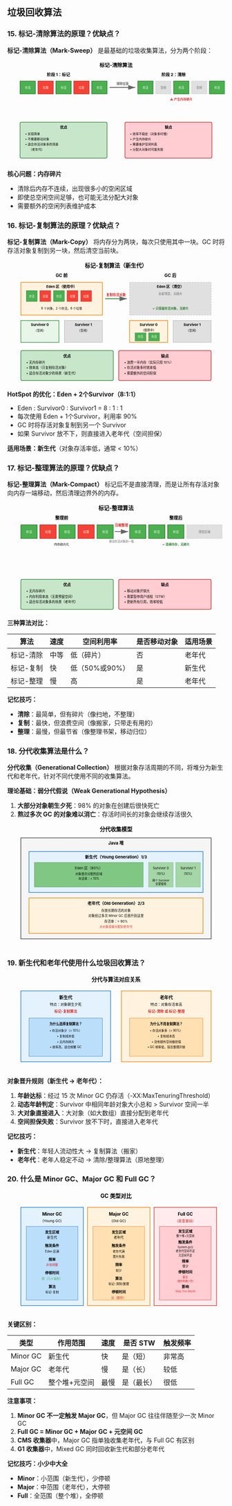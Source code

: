 ## 垃圾回收算法

### 15. 标记-清除算法的原理？优缺点？

**标记-清除算法（Mark-Sweep）** 是最基础的垃圾收集算法，分为两个阶段：

<svg viewBox="0 0 850 400" xmlns="http://www.w3.org/2000/svg">
<text x="425" y="25" text-anchor="middle" font-size="20" font-weight="bold">标记-清除算法</text>
<text x="200" y="60" text-anchor="middle" font-size="16" font-weight="bold">阶段 1：标记</text>
<rect x="50" y="80" width="60" height="50" fill="#4caf50" stroke="#2e7d32" stroke-width="2"/>
<text x="80" y="110" text-anchor="middle" font-size="11" fill="white">存活</text>
<rect x="120" y="80" width="60" height="50" fill="#f44336" stroke="#c62828" stroke-width="2"/>
<text x="150" y="110" text-anchor="middle" font-size="11" fill="white">垃圾</text>
<rect x="190" y="80" width="60" height="50" fill="#4caf50" stroke="#2e7d32" stroke-width="2"/>
<text x="220" y="110" text-anchor="middle" font-size="11" fill="white">存活</text>
<rect x="260" y="80" width="60" height="50" fill="#f44336" stroke="#c62828" stroke-width="2"/>
<text x="290" y="110" text-anchor="middle" font-size="11" fill="white">垃圾</text>
<rect x="330" y="80" width="60" height="50" fill="#4caf50" stroke="#2e7d32" stroke-width="2"/>
<text x="360" y="110" text-anchor="middle" font-size="11" fill="white">存活</text>
<defs>
  <marker id="arrowright" markerWidth="10" markerHeight="10" refX="9" refY="3" orient="auto">
    <path d="M0,0 L0,6 L9,3 z" fill="#666"/>
  </marker>
</defs>

<path d="M 400 105 L 500 105" stroke="#666" stroke-width="3" marker-end="url(#arrowright)"/>
<text x="450" y="95" text-anchor="middle" font-size="12" fill="#666" font-weight="bold">清除垃圾</text>
<text x="650" y="60" text-anchor="middle" font-size="16" font-weight="bold">阶段 2：清除</text>
<rect x="510" y="80" width="60" height="50" fill="#4caf50" stroke="#2e7d32" stroke-width="2"/>
<text x="540" y="110" text-anchor="middle" font-size="11" fill="white">存活</text>
<rect x="580" y="80" width="60" height="50" fill="#e0e0e0" stroke="#9e9e9e" stroke-width="1" stroke-dasharray="3,3"/>
<text x="610" y="110" text-anchor="middle" font-size="11" fill="#666">空闲</text>
<rect x="650" y="80" width="60" height="50" fill="#4caf50" stroke="#2e7d32" stroke-width="2"/>
<text x="680" y="110" text-anchor="middle" font-size="11" fill="white">存活</text>
<rect x="720" y="80" width="60" height="50" fill="#e0e0e0" stroke="#9e9e9e" stroke-width="1" stroke-dasharray="3,3"/>
<text x="750" y="110" text-anchor="middle" font-size="11" fill="#666">空闲</text>
<rect x="790" y="80" width="60" height="50" fill="#4caf50" stroke="#2e7d32" stroke-width="2"/>
<text x="820" y="110" text-anchor="middle" font-size="11" fill="white">存活</text>
<text x="680" y="155" text-anchor="middle" font-size="12" fill="#d32f2f" font-weight="bold">⚠ 产生内存碎片</text>
<rect x="50" y="240" width="340" height="140" fill="#c8e6c9" stroke="#2e7d32" stroke-width="2" rx="5"/>
<text x="220" y="265" text-anchor="middle" font-size="14" font-weight="bold">优点</text>
<text x="70" y="290" font-size="12">• 实现简单</text>
<text x="70" y="310" font-size="12">• 不需要移动对象</text>
<text x="70" y="330" font-size="12">• 适合存活对象多的场景</text>
<text x="85" y="350" font-size="12">（老年代）</text>
<rect x="460" y="240" width="340" height="140" fill="#ffcdd2" stroke="#c62828" stroke-width="2" rx="5"/>
<text x="630" y="265" text-anchor="middle" font-size="14" font-weight="bold">缺点</text>
<text x="480" y="290" font-size="12">• 效率不稳定（对象多时慢）</text>
<text x="480" y="310" font-size="12">• 产生内存碎片</text>
<text x="480" y="330" font-size="12">• 需要维护空闲列表</text>
<text x="480" y="350" font-size="12">• 分配大对象时可能失败</text>
</svg>

**核心问题：内存碎片**
- 清除后内存不连续，出现很多小的空闲区域
- 即使总空闲空间足够，也可能无法分配大对象
- 需要额外的空闲列表维护成本

### 16. 标记-复制算法的原理？优缺点？

**标记-复制算法（Mark-Copy）** 将内存分为两块，每次只使用其中一块。GC 时将存活对象复制到另一块，然后清空当前块。

<svg viewBox="0 0 800 450" xmlns="http://www.w3.org/2000/svg"><text x="400" y="25" text-anchor="middle" font-size="20" font-weight="bold">标记-复制算法（新生代）</text><text x="200" y="60" text-anchor="middle" font-size="16" font-weight="bold">GC 前</text><rect x="50" y="80" width="300" height="120" fill="#fff3e0" stroke="#f57c00" stroke-width="2"/><text x="200" y="100" text-anchor="middle" font-size="13" font-weight="bold">Eden 区（使用中）</text><rect x="70" y="110" width="40" height="40" fill="#4caf50" stroke="#2e7d32" stroke-width="1"/><text x="90" y="135" text-anchor="middle" font-size="10" fill="white">存活</text><rect x="120" y="110" width="40" height="40" fill="#f44336" stroke="#c62828" stroke-width="1"/><text x="140" y="135" text-anchor="middle" font-size="10" fill="white">垃圾</text><rect x="170" y="110" width="40" height="40" fill="#4caf50" stroke="#2e7d32" stroke-width="1"/><text x="190" y="135" text-anchor="middle" font-size="10" fill="white">存活</text><rect x="220" y="110" width="40" height="40" fill="#f44336" stroke="#c62828" stroke-width="1"/><text x="240" y="135" text-anchor="middle" font-size="10" fill="white">垃圾</text><rect x="270" y="110" width="40" height="40" fill="#f44336" stroke="#c62828" stroke-width="1"/><text x="290" y="135" text-anchor="middle" font-size="10" fill="white">垃圾</text><text x="200" y="180" text-anchor="middle" font-size="11">8 个对象，2 个存活，6 个垃圾</text><rect x="50" y="220" width="140" height="80" fill="#e8f5e9" stroke="#388e3c" stroke-width="2"/><text x="120" y="240" text-anchor="middle" font-size="13" font-weight="bold">Survivor 0</text><text x="120" y="260" text-anchor="middle" font-size="11">（空闲）</text><rect x="210" y="220" width="140" height="80" fill="#e0e0e0" stroke="#9e9e9e" stroke-width="1"/><text x="280" y="240" text-anchor="middle" font-size="13" font-weight="bold">Survivor 1</text><text x="280" y="260" text-anchor="middle" font-size="11">（空闲）</text><defs><marker id="arrowright" markerWidth="10" markerHeight="10" refX="9" refY="5" orient="auto"><path d="M0,0 L0,10 L9,5 z" fill="#388e3c"/></marker></defs><path d="M 360 140 L 440 140" stroke="#388e3c" stroke-width="3" marker-end="url(#arrowright)"/><text x="400" y="130" text-anchor="middle" font-size="12" fill="#d32f2f" font-weight="bold">复制存活对象</text><text x="600" y="60" text-anchor="middle" font-size="16" font-weight="bold">GC 后</text><rect x="450" y="80" width="300" height="120" fill="#e0e0e0" stroke="#9e9e9e" stroke-width="1" stroke-dasharray="5,5"/><text x="600" y="100" text-anchor="middle" font-size="13" font-weight="bold">Eden 区（清空）</text><text x="600" y="125" text-anchor="middle" font-size="11" fill="#666">全部清空，无碎片</text><rect x="450" y="220" width="140" height="80" fill="#fff3e0" stroke="#f57c00" stroke-width="2"/><text x="520" y="240" text-anchor="middle" font-size="13" font-weight="bold">Survivor 0</text><text x="520" y="258" text-anchor="middle" font-size="11">（使用中）</text><rect x="470" y="265" width="40" height="30" fill="#4caf50" stroke="#2e7d32" stroke-width="1"/><text x="490" y="283" text-anchor="middle" font-size="10" fill="white">存活</text><rect x="520" y="265" width="40" height="30" fill="#4caf50" stroke="#2e7d32" stroke-width="1"/><text x="540" y="283" text-anchor="middle" font-size="10" fill="white">存活</text><rect x="610" y="220" width="140" height="80" fill="#e0e0e0" stroke="#9e9e9e" stroke-width="1"/><text x="680" y="240" text-anchor="middle" font-size="13" font-weight="bold">Survivor 1</text><text x="680" y="260" text-anchor="middle" font-size="11">（空闲）</text><text x="600" y="180" text-anchor="middle" font-size="11" fill="#2e7d32" font-weight="bold">✓ 只保留存活对象，无碎片</text><rect x="50" y="330" width="340" height="110" fill="#c8e6c9" stroke="#2e7d32" stroke-width="2" rx="5"/><text x="220" y="355" text-anchor="middle" font-size="14" font-weight="bold">优点</text><text x="70" y="377" font-size="12">• 无内存碎片</text><text x="70" y="397" font-size="12">• 效率高（只复制存活对象）</text><text x="70" y="417" font-size="12">• 适合存活对象少的场景（新生代）</text><rect x="410" y="330" width="340" height="110" fill="#ffcdd2" stroke="#c62828" stroke-width="2" rx="5"/><text x="580" y="355" text-anchor="middle" font-size="14" font-weight="bold">缺点</text><text x="430" y="377" font-size="12">• 浪费一半内存（实际只用 10%）</text><text x="430" y="397" font-size="12">• 存活对象多时效率低</text><text x="430" y="417" font-size="12">• 需要额外的空间担保</text></svg>

**HotSpot 的优化：Eden + 2个Survivor（8:1:1）**
- Eden : Survivor0 : Survivor1 = 8 : 1 : 1
- 每次使用 Eden + 1个Survivor，利用率 90%
- GC 时将存活对象复制到另一个 Survivor
- 如果 Survivor 放不下，则直接进入老年代（空间担保）

**适用场景：新生代**（对象存活率低，通常 < 10%）

### 17. 标记-整理算法的原理？优缺点？

**标记-整理算法（Mark-Compact）** 标记后不是直接清理，而是让所有存活对象向内存一端移动，然后清理边界外的内存。

<svg viewBox="0 0 800 400" xmlns="http://www.w3.org/2000/svg"><text x="400" y="25" text-anchor="middle" font-size="20" font-weight="bold">标记-整理算法</text><text x="200" y="60" text-anchor="middle" font-size="16" font-weight="bold">整理前</text><rect x="50" y="80" width="60" height="50" fill="#4caf50" stroke="#2e7d32" stroke-width="2"/><text x="80" y="110" text-anchor="middle" font-size="11" fill="white">存活</text><rect x="120" y="80" width="60" height="50" fill="#f44336" stroke="#c62828" stroke-width="2"/><text x="150" y="110" text-anchor="middle" font-size="11" fill="white">垃圾</text><rect x="190" y="80" width="60" height="50" fill="#4caf50" stroke="#2e7d32" stroke-width="2"/><text x="220" y="110" text-anchor="middle" font-size="11" fill="white">存活</text><rect x="260" y="80" width="60" height="50" fill="#f44336" stroke="#c62828" stroke-width="2"/><text x="290" y="110" text-anchor="middle" font-size="11" fill="white">垃圾</text><rect x="330" y="80" width="60" height="50" fill="#4caf50" stroke="#2e7d32" stroke-width="2"/><text x="360" y="110" text-anchor="middle" font-size="11" fill="white">存活</text><text x="200" y="155" text-anchor="middle" font-size="11">内存碎片化</text><defs><marker id="arrowright2" markerWidth="10" markerHeight="10" refX="9" refY="3" orient="auto"><path d="M0,0 L0,6 L9,3 z" fill="#666"/></marker></defs><path d="M 395 105 L 445 105" stroke="#666" stroke-width="3" marker-end="url(#arrowright2)"/><text x="420" y="85" text-anchor="middle" font-size="12" fill="#d32f2f" font-weight="bold">压缩整理</text><text x="420" y="145" text-anchor="middle" font-size="10" fill="#666">移动存活对象到一端</text><text x="620" y="60" text-anchor="middle" font-size="16" font-weight="bold">整理后</text><rect x="450" y="80" width="60" height="50" fill="#4caf50" stroke="#2e7d32" stroke-width="2"/><text x="480" y="110" text-anchor="middle" font-size="11" fill="white">存活</text><rect x="520" y="80" width="60" height="50" fill="#4caf50" stroke="#2e7d32" stroke-width="2"/><text x="550" y="110" text-anchor="middle" font-size="11" fill="white">存活</text><rect x="590" y="80" width="60" height="50" fill="#4caf50" stroke="#2e7d32" stroke-width="2"/><text x="620" y="110" text-anchor="middle" font-size="11" fill="white">存活</text><rect x="660" y="80" width="130" height="50" fill="#e0e0e0" stroke="#9e9e9e" stroke-width="1" stroke-dasharray="3,3"/><text x="725" y="110" text-anchor="middle" font-size="11" fill="#666">清空区域</text><text x="620" y="155" text-anchor="middle" font-size="11" fill="#2e7d32" font-weight="bold">✓ 连续内存，无碎片</text><rect x="50" y="280" width="340" height="110" fill="#c8e6c9" stroke="#2e7d32" stroke-width="2" rx="5"/><text x="220" y="305" text-anchor="middle" font-size="14" font-weight="bold">优点</text><text x="70" y="327" font-size="12">• 无内存碎片</text><text x="70" y="347" font-size="12">• 内存利用率高（无需预留空间）</text><text x="70" y="367" font-size="12">• 适合存活对象多的场景（老年代）</text><rect x="410" y="280" width="340" height="110" fill="#ffcdd2" stroke="#c62828" stroke-width="2" rx="5"/><text x="580" y="305" text-anchor="middle" font-size="14" font-weight="bold">缺点</text><text x="430" y="327" font-size="12">• 移动对象开销大</text><text x="430" y="347" font-size="12">• 需要暂停用户线程（STW）</text><text x="430" y="367" font-size="12">• 更新所有引用，效率较低</text></svg>

**三种算法对比：**

| 算法 | 速度 | 空间利用率 | 是否移动对象 | 适用场景 |
|------|------|-----------|-------------|----------|
| 标记-清除 | 中等 | 低（碎片） | 否 | 老年代 |
| 标记-复制 | 快 | 低（50%或90%） | 是 | 新生代 |
| 标记-整理 | 慢 | 高 | 是 | 老年代 |

**记忆技巧：**
- **清除**：最简单，但有碎片（像扫地，不整理）
- **复制**：最快，但浪费空间（像搬家，只带走有用的）
- **整理**：最慢，但最节省（像整理书架，移动归位）

### 18. 分代收集算法是什么？

**分代收集（Generational Collection）** 根据对象存活周期的不同，将堆分为新生代和老年代，针对不同代使用不同的收集算法。

**理论基础：弱分代假说（Weak Generational Hypothesis）**
1. **大部分对象朝生夕死**：98% 的对象在创建后很快死亡
2. **熬过多次 GC 的对象难以消亡**：存活时间长的对象会继续存活很久

<svg viewBox="0 0 800 450" xmlns="http://www.w3.org/2000/svg">
<text x="400" y="25" text-anchor="middle" font-size="20" font-weight="bold">分代收集模型</text>
<rect x="50" y="50" width="700" height="370" fill="#f5f5f5" stroke="#333" stroke-width="2"/>
<text x="400" y="75" text-anchor="middle" font-size="16" font-weight="bold">Java 堆</text>
<rect x="80" y="100" width="640" height="150" fill="#e3f2fd" stroke="#1976d2" stroke-width="2"/>
<text x="400" y="125" text-anchor="middle" font-size="15" font-weight="bold">新生代（Young Generation）1/3</text>
<rect x="100" y="140" width="400" height="90" fill="#81c784" stroke="#388e3c" stroke-width="1"/>
<text x="300" y="165" text-anchor="middle" font-size="13">Eden 区（80%）</text>
<text x="300" y="185" text-anchor="middle" font-size="11">对象首次分配的区域</text>
<text x="300" y="203" text-anchor="middle" font-size="11">存活率：< 10%</text>
<rect x="520" y="140" width="90" height="90" fill="#a5d6a7" stroke="#66bb6a" stroke-width="1"/>
<text x="565" y="165" text-anchor="middle" font-size="12">Survivor 0</text>
<text x="565" y="185" text-anchor="middle" font-size="11">(10%)</text>
<rect x="620" y="140" width="90" height="90" fill="#a5d6a7" stroke="#66bb6a" stroke-width="1"/>
<text x="665" y="165" text-anchor="middle" font-size="12">Survivor 1</text>
<text x="665" y="185" text-anchor="middle" font-size="11">(10%)</text>
<text x="565" y="210" text-anchor="middle" font-size="10">两个 Survivor</text>
<text x="565" y="223" text-anchor="middle" font-size="10">交替使用</text>
<rect x="80" y="270" width="640" height="130" fill="#fff3e0" stroke="#f57c00" stroke-width="2"/>
<text x="400" y="295" text-anchor="middle" font-size="15" font-weight="bold">老年代（Old Generation）2/3</text>
<text x="400" y="320" text-anchor="middle" font-size="12">存放长期存活的对象</text>
<text x="400" y="340" text-anchor="middle" font-size="12">对象经过多次 Minor GC 后晋升到这里</text>
<text x="400" y="360" text-anchor="middle" font-size="12">存活率：> 90%</text>
<text x="400" y="380" text-anchor="middle" font-size="11" fill="#d32f2f">大对象直接分配到老年代</text>
</svg>

### 19. 新生代和老年代使用什么垃圾回收算法？

<svg viewBox="0 0 800 350" xmlns="http://www.w3.org/2000/svg">
<text x="400" y="25" text-anchor="middle" font-size="20" font-weight="bold">分代与算法对应关系</text>
<rect x="50" y="60" width="330" height="260" fill="#e3f2fd" stroke="#1976d2" stroke-width="2"/>
<text x="215" y="90" text-anchor="middle" font-size="16" font-weight="bold">新生代</text>
<text x="215" y="115" text-anchor="middle" font-size="13">特点：对象朝生夕死</text>
<text x="215" y="140" text-anchor="middle" font-size="13" fill="#d32f2f" font-weight="bold">标记-复制算法</text>
<rect x="80" y="160" width="270" height="140" fill="#bbdefb" stroke="#1565c0" stroke-width="1"/>
<text x="215" y="185" text-anchor="middle" font-size="12" font-weight="bold">为什么选择复制算法？</text>
<text x="215" y="210" text-anchor="middle" font-size="11">• 存活对象少（< 10%）</text>
<text x="215" y="230" text-anchor="middle" font-size="11">• 复制成本低</text>
<text x="215" y="250" text-anchor="middle" font-size="11">• 无内存碎片</text>
<text x="215" y="270" text-anchor="middle" font-size="11">• 效率高，适合频繁 GC</text>
<rect x="420" y="60" width="330" height="260" fill="#fff3e0" stroke="#f57c00" stroke-width="2"/>
<text x="585" y="90" text-anchor="middle" font-size="16" font-weight="bold">老年代</text>
<text x="585" y="115" text-anchor="middle" font-size="13">特点：对象存活率高</text>
<text x="585" y="140" text-anchor="middle" font-size="13" fill="#d32f2f" font-weight="bold">标记-清除 或 标记-整理</text>
<rect x="450" y="160" width="270" height="140" fill="#ffe0b2" stroke="#ef6c00" stroke-width="1"/>
<text x="585" y="185" text-anchor="middle" font-size="12" font-weight="bold">为什么不用复制算法？</text>
<text x="585" y="210" text-anchor="middle" font-size="11">• 存活对象多（> 90%）</text>
<text x="585" y="230" text-anchor="middle" font-size="11">• 复制成本高</text>
<text x="585" y="250" text-anchor="middle" font-size="11">• 没有额外空间做担保</text>
<text x="585" y="270" text-anchor="middle" font-size="11">• GC 频率低，容忍整理开销</text>
</svg>

**对象晋升规则（新生代 → 老年代）：**
1. **年龄达标**：经过 15 次 Minor GC 仍存活（-XX:MaxTenuringThreshold）
2. **动态年龄判定**：Survivor 中相同年龄对象大小总和 > Survivor 空间一半
3. **大对象直接进入**：大对象（如大数组）直接分配到老年代
4. **空间担保失败**：Survivor 放不下时，直接进入老年代

**记忆技巧：**
- **新生代**：年轻人流动性大 → 复制算法（搬家）
- **老年代**：老年人稳定不动 → 清除/整理算法（原地整理）

### 20. 什么是 Minor GC、Major GC 和 Full GC？

<svg viewBox="0 0 800 450" xmlns="http://www.w3.org/2000/svg"><text x="400" y="25" text-anchor="middle" font-size="20" font-weight="bold">GC 类型对比</text><rect x="50" y="60" width="230" height="360" fill="#e3f2fd" stroke="#1976d2" stroke-width="2"/><text x="165" y="90" text-anchor="middle" font-size="16" font-weight="bold">Minor GC</text><text x="165" y="115" text-anchor="middle" font-size="13">(Young GC)</text><rect x="70" y="130" width="190" height="270" fill="#bbdefb" stroke="#1565c0" stroke-width="1"/><text x="165" y="155" text-anchor="middle" font-size="13" font-weight="bold">发生区域</text><text x="165" y="175" text-anchor="middle" font-size="12">新生代</text><text x="165" y="205" text-anchor="middle" font-size="13" font-weight="bold">触发条件</text><text x="165" y="225" text-anchor="middle" font-size="11">Eden 区满</text><text x="165" y="255" text-anchor="middle" font-size="13" font-weight="bold">频率</text><text x="165" y="275" text-anchor="middle" font-size="11" fill="#d32f2f">非常频繁</text><text x="165" y="305" text-anchor="middle" font-size="13" font-weight="bold">停顿时间</text><text x="165" y="325" text-anchor="middle" font-size="11" fill="#4caf50">短（几十毫秒）</text><text x="165" y="355" text-anchor="middle" font-size="13" font-weight="bold">算法</text><text x="165" y="375" text-anchor="middle" font-size="11">标记-复制</text><rect x="295" y="60" width="230" height="360" fill="#fff3e0" stroke="#f57c00" stroke-width="2"/><text x="410" y="90" text-anchor="middle" font-size="16" font-weight="bold">Major GC</text><text x="410" y="115" text-anchor="middle" font-size="13">(Old GC)</text><rect x="315" y="130" width="190" height="270" fill="#ffe0b2" stroke="#ef6c00" stroke-width="1"/><text x="410" y="155" text-anchor="middle" font-size="13" font-weight="bold">发生区域</text><text x="410" y="175" text-anchor="middle" font-size="12">老年代</text><text x="410" y="205" text-anchor="middle" font-size="13" font-weight="bold">触发条件</text><text x="410" y="225" text-anchor="middle" font-size="11">老年代满</text><text x="410" y="245" text-anchor="middle" font-size="11">晋升失败</text><text x="410" y="275" text-anchor="middle" font-size="13" font-weight="bold">频率</text><text x="410" y="295" text-anchor="middle" font-size="11">较少</text><text x="410" y="325" text-anchor="middle" font-size="13" font-weight="bold">算法</text><text x="410" y="345" text-anchor="middle" font-size="11">标记-清除/整理</text><text x="410" y="375" text-anchor="middle" font-size="13" font-weight="bold">停顿时间</text><text x="410" y="395" text-anchor="middle" font-size="11" fill="#d32f2f">长（数秒）</text><rect x="540" y="60" width="230" height="360" fill="#ffebee" stroke="#d32f2f" stroke-width="2"/><text x="655" y="90" text-anchor="middle" font-size="16" font-weight="bold">Full GC</text><text x="655" y="115" text-anchor="middle" font-size="13" fill="#d32f2f">(最重量级)</text><rect x="560" y="130" width="190" height="270" fill="#ffcdd2" stroke="#c62828" stroke-width="1"/><text x="655" y="152" text-anchor="middle" font-size="13" font-weight="bold">发生区域</text><text x="655" y="169" text-anchor="middle" font-size="10">整个堆+元空间</text><text x="655" y="192" text-anchor="middle" font-size="13" font-weight="bold">触发条件</text><text x="655" y="209" text-anchor="middle" font-size="10">System.gc()</text><text x="655" y="224" text-anchor="middle" font-size="10">老年代空间不足</text><text x="655" y="239" text-anchor="middle" font-size="10">元空间不足</text><text x="655" y="262" text-anchor="middle" font-size="13" font-weight="bold">频率</text><text x="655" y="279" text-anchor="middle" font-size="11">很少</text><text x="655" y="302" text-anchor="middle" font-size="13" font-weight="bold">停顿时间</text><text x="655" y="319" text-anchor="middle" font-size="10" fill="#d32f2f">最长</text><text x="655" y="334" text-anchor="middle" font-size="9" fill="#d32f2f">(数秒到数十秒)</text><text x="655" y="355" text-anchor="middle" font-size="13" font-weight="bold">影响</text><text x="655" y="372" text-anchor="middle" font-size="10" fill="#d32f2f">Stop The World</text></svg>

**关键区别：**

| 类型 | 作用范围 | 速度 | 是否 STW | 触发频率 |
|------|---------|------|---------|---------|
| Minor GC | 新生代 | 快 | 是（短） | 非常高 |
| Major GC | 老年代 | 慢 | 是（长） | 较低 |
| Full GC | 整个堆+元空间 | 最慢 | 是（最长） | 很低 |

**注意事项：**
1. **Minor GC 不一定触发 Major GC**，但 Major GC 往往伴随至少一次 Minor GC
2. **Full GC = Minor GC + Major GC + 元空间 GC**
3. **CMS 收集器**中，Major GC 指单独收集老年代，与 Full GC 有区别
4. **G1 收集器**中，Mixed GC 同时回收新生代和部分老年代

**记忆技巧：小少中大全**
- **Minor**：小范围（新生代），少停顿
- **Major**：中范围（老年代），大停顿
- **Full**：全范围（整个堆），全停顿
